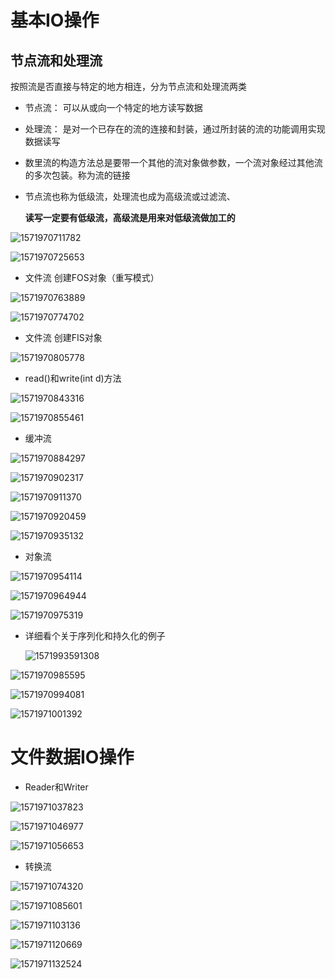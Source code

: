 # 基本IO操作

## 节点流和处理流

按照流是否直接与特定的地方相连，分为节点流和处理流两类

* 节点流： 可以从或向一个特定的地方读写数据
* 处理流： 是对一个已存在的流的连接和封装，通过所封装的流的功能调用实现数据读写



* 数里流的构造方法总是要带一个其他的流对象做参数，一个流对象经过其他流的多次包装。称为流的链接

* 节点流也称为低级流，处理流也成为高级流或过滤流、

  **读写一定要有低级流，高级流是用来对低级流做加工的**

![1571970711782](C:\Users\cxt66\AppData\Roaming\Typora\typora-user-images\1571970711782.png)

![1571970725653](C:\Users\cxt66\AppData\Roaming\Typora\typora-user-images\1571970725653.png)

* 文件流 创建FOS对象（重写模式）

![1571970763889](C:\Users\cxt66\AppData\Roaming\Typora\typora-user-images\1571970763889.png)

![1571970774702](C:\Users\cxt66\AppData\Roaming\Typora\typora-user-images\1571970774702.png)

* 文件流 创建FIS对象

![1571970805778](C:\Users\cxt66\AppData\Roaming\Typora\typora-user-images\1571970805778.png)

* read()和write(int d)方法

![1571970843316](C:\Users\cxt66\AppData\Roaming\Typora\typora-user-images\1571970843316.png)

![1571970855461](C:\Users\cxt66\AppData\Roaming\Typora\typora-user-images\1571970855461.png)

* 缓冲流

![1571970884297](C:\Users\cxt66\AppData\Roaming\Typora\typora-user-images\1571970884297.png)

![1571970902317](C:\Users\cxt66\AppData\Roaming\Typora\typora-user-images\1571970902317.png)

![1571970911370](C:\Users\cxt66\AppData\Roaming\Typora\typora-user-images\1571970911370.png)

![1571970920459](C:\Users\cxt66\AppData\Roaming\Typora\typora-user-images\1571970920459.png)

![1571970935132](C:\Users\cxt66\AppData\Roaming\Typora\typora-user-images\1571970935132.png)

* 对象流

![1571970954114](C:\Users\cxt66\AppData\Roaming\Typora\typora-user-images\1571970954114.png)

![1571970964944](C:\Users\cxt66\AppData\Roaming\Typora\typora-user-images\1571970964944.png)

![1571970975319](C:\Users\cxt66\AppData\Roaming\Typora\typora-user-images\1571970975319.png)

* 详细看个关于序列化和持久化的例子

  ![1571993591308](C:\Users\cxt66\AppData\Roaming\Typora\typora-user-images\1571993591308.png)

![1571970985595](C:\Users\cxt66\AppData\Roaming\Typora\typora-user-images\1571970985595.png)

![1571970994081](C:\Users\cxt66\AppData\Roaming\Typora\typora-user-images\1571970994081.png)

![1571971001392](C:\Users\cxt66\AppData\Roaming\Typora\typora-user-images\1571971001392.png)

# 文件数据IO操作

* Reader和Writer

![1571971037823](C:\Users\cxt66\AppData\Roaming\Typora\typora-user-images\1571971037823.png)

![1571971046977](C:\Users\cxt66\AppData\Roaming\Typora\typora-user-images\1571971046977.png)

![1571971056653](C:\Users\cxt66\AppData\Roaming\Typora\typora-user-images\1571971056653.png)

* 转换流

![1571971074320](C:\Users\cxt66\AppData\Roaming\Typora\typora-user-images\1571971074320.png)

![1571971085601](C:\Users\cxt66\AppData\Roaming\Typora\typora-user-images\1571971085601.png)

![1571971103136](C:\Users\cxt66\AppData\Roaming\Typora\typora-user-images\1571971103136.png)

![1571971120669](C:\Users\cxt66\AppData\Roaming\Typora\typora-user-images\1571971120669.png)

![1571971132524](C:\Users\cxt66\AppData\Roaming\Typora\typora-user-images\1571971132524.png)

